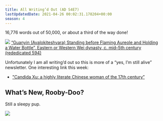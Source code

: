 ```yaml
---
title: All Writing’d Out (AD S4E7)
lastUpdatedDate: 2021-04-26 00:02:31.178204+00:00
season: 4
---
```


16,776 words out of 50,000, or about a third of the way done!

 ![](https://buttondown-attachments.s3.amazonaws.com/images/07353fc6-0c08-42c4-9bb8-1c313c0ad9d7.jpg)
[“Guanyin (Avalokiteshvara) Standing before Flaming Aureole and Holding a Water Bottle”, Eastern or Western Wei dynasty, c. mid–5th century (rededicated 594)](https://www.artic.edu/artworks/11151/guanyin-avalokiteshvara-standing-before-flaming-aureole-and-holding-a-water-bottle)

Unfortunately I am all writing’d out so this is more of a “yes, I’m still alive” newsletter. One interesting link this week:

* ["Candida Xu: a highly literate Chinese woman of the 17th century”](https://languagelog.ldc.upenn.edu/nll/?p=47585&utm_source=rss&utm_medium=rss&utm_campaign=candida-xu-a-highly-literate-chinese-woman-of-the-17th-century)

## What’s New, Rooby-Doo?

Still a sleepy pup.

 ![](https://buttondown-attachments.s3.amazonaws.com/images/58e3b975-da39-4dac-9bff-5eb1413cda42.jpg)